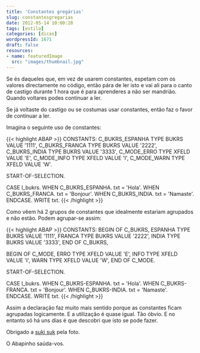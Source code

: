 ```yaml
---
title: 'Constantes gregárias'
slug: constantesgregarias
date: 2012-05-14 10:00:28
tags: [estilo]
categories: [dicas]
wordpressId: 1671
draft: false
resources:
- name: featuredImage
  src: "images/thumbnail.jpg"
---
```

Se és daqueles que, em vez de usarem constantes, espetam com os valores directamente no código, então pára de ler isto e vai ali para o canto de castigo durante 1 hora que é para aprenderes a não ser mandrião. Quando voltares podes continuar a ler.

<!--more-->

Se já voltaste do castigo ou se costumas usar constantes, então faz o favor de continuar a ler.

Imagina o seguinte uso de constantes:


{{< highlight ABAP >}}
CONSTANTS:
  C_BUKRS_ESPANHA TYPE BUKRS VALUE '1111',
  C_BUKRS_FRANCA   TYPE BUKRS VALUE '2222',
  C_BUKRS_INDIA       TYPE BUKRS VALUE '3333',
  C_MODE_ERRO        TYPE XFELD VALUE 'E',
  C_MODE_INFO         TYPE XFELD VALUE 'I',
  C_MODE_WARN       TYPE XFELD VALUE 'W'.

START-OF-SELECTION.

  CASE l_bukrs.
    WHEN C_BUKRS_ESPANHA.
      txt = 'Hola'.
   WHEN C_BUKRS_FRANCA.
     txt = 'Bonjour'.
   WHEN C_BUKRS_INDIA.
     txt = 'Namaste'.
  ENDCASE.
  WRITE txt.
{{< /highlight >}}

Como vêem há 2 grupos de constantes que idealmente estariam agrupados e não estão. Podem agrupar-se assim:


{{< highlight ABAP >}}
CONSTANTS:
  BEGIN OF C_BUKRS,
    ESPANHA TYPE BUKRS VALUE '1111',
    FRANCA TYPE BUKRS VALUE '2222',
    INDIA TYPE BUKRS VALUE '3333',
  END OF C_BUKRS,

  BEGIN OF C_MODE,
    ERRO        TYPE XFELD VALUE 'E',
    INFO         TYPE XFELD VALUE 'I',
    WARN       TYPE XFELD VALUE 'W',
  END OF C_MODE.

START-OF-SELECTION.

  CASE l_bukrs.
    WHEN C_BUKRS-ESPANHA.
      txt = 'Hola'.
   WHEN C_BUKRS-FRANCA.
     txt = 'Bonjour'.
   WHEN C_BUKRS-INDIA.
     txt = 'Namaste'.
  ENDCASE.
  WRITE txt.
{{< /highlight >}}

Assim a declaração faz muito mais sentido porque as constantes ficam agrupadas logicamente. E a utilização é quase igual. Tão óbvio. E no entanto só há uns dias é que descobri que isto se pode fazer.

Obrigado a [suki suk][1] pela foto.

O Abapinho saúda-vos.

   [1]: http://www.flickr.com/photos/vanesuki/2172430914/
